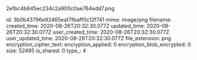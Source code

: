 2e1bc4b645ec234c2a900c0ae764edd7.png

id: 3b0b43796e92465eaf7fbaff0c12f741
mime: image/png
filename: 
created_time: 2020-08-26T20:32:30.077Z
updated_time: 2020-08-26T20:32:30.077Z
user_created_time: 2020-08-26T20:32:30.077Z
user_updated_time: 2020-08-26T20:32:30.077Z
file_extension: png
encryption_cipher_text: 
encryption_applied: 0
encryption_blob_encrypted: 0
size: 52495
is_shared: 0
type_: 4
